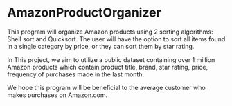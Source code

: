 # AmazonProductOrganizer
This program will organize Amazon products using 2 sorting algorithms:
Shell sort and Quicksort. The user will have the option to sort all items found in a single category
by price, or they can sort them by star rating.

In This project, we aim to utilize a public dataset containing over 1 million Amazon
products which contain product title, brand, star rating, price, frequency of purchases made in
the last month.

We hope this program will be beneficial to the average customer who makes
purchases on Amazon.com.

